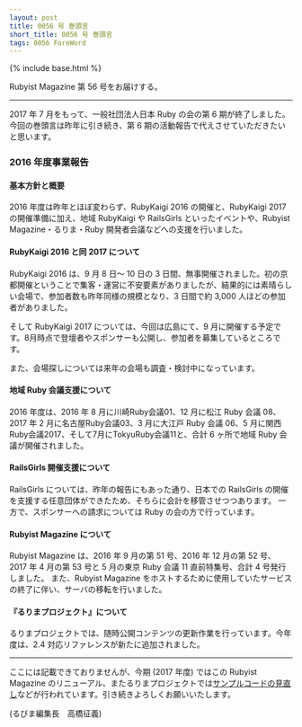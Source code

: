```yaml
---
layout: post
title: 0056 号 巻頭言
short_title: 0056 号 巻頭言
tags: 0056 ForeWord
---
```

{% include base.html %}


Rubyist Magazine 第 56 号をお届けする。

----

2017 年 7 月をもって、一般社団法人日本 Ruby の会の第 6 期が終了しました。今回の巻頭言は昨年に引き続き、第 6 期の活動報告で代えさせていただきたいと思います。

### 2016 年度事業報告

#### 基本方針と概要

2016 年度は昨年とほぼ変わらず、RubyKaigi 2016 の開催と、RubyKaigi 2017 の開催準備に加え、地域 RubyKaigi や RailsGirls といったイベントや、Rubyist Magazine・るりま・Ruby 開発者会議などへの支援を行いました。

#### RubyKaigi 2016 と同 2017 について

RubyKaigi 2016 は、9 月 8 日〜 10 日の 3 日間、無事開催されました。初の京都開催ということで集客・運営に不安要素がありましたが、結果的には素晴らしい会場で、参加者数も昨年同様の規模となり、3 日間で約 3,000 人ほどの参加者がありました。

そして RubyKaigi 2017 については、今回は広島にて、9 月に開催する予定です。8月時点で登壇者やスポンサーも公開し、参加者を募集しているところです。

また、会場探しについては来年の会場も調査・検討中になっています。

#### 地域 Ruby 会議支援について

2016 年度は、2016 年 8 月に川崎Ruby会議01、12 月に松江 Ruby 会議 08、2017 年 2 月に名古屋Ruby会議03、3 月に大江戸 Ruby 会議 06、5 月に関西Ruby会議2017、そして7月にTokyuRuby会議11と、合計 6 ヶ所で地域 Ruby 会議が開催されました。

#### RailsGirls 開催支援について

RailsGirls については、昨年の報告にもあった通り、日本での RailsGirls の開催を支援する任意団体ができたため、そちらに会計を移管させつつあります。
一方で、スポンサーへの請求については Ruby の会の方で行っています。

#### Rubyist Magazine について

Rubyist Magazine は、2016 年 9 月の第 51 号、2016 年 12 月の第 52 号、2017 年 4 月の第 53 号と 5 月の東京 Ruby 会議 11 直前特集号、合計 4 号発行しました。
また、Rubyist Magazine をホストするために使用していたサービスの終了に伴い、サーバの移転を行いました。

#### 『るりまプロジェクト』について

るりまプロジェクトでは、随時公開コンテンツの更新作業を行っています。今年度は、2.4 対応リファレンスが新たに追加されました。

----

ここには記載できておりませんが、今期 (2017 年度) ではこの Rubyist Magazine のリニューアル、またるりまプロジェクトでは[サンプルコードの見直し](https://github.com/rurema/doctree/issues/433)などが行われています。引き続きよろしくお願いいたします。

(るびま編集長　高橋征義)


